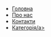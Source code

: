 <!DOCTYPE html>

<html lang="en" dir="ltr">

<head>
  <meta charset="utf-8">
  <title>Демонтаж Плюс — демонтуємо старе заради нового.</title>
  <!-- bootstrap-instalation -->
  <script src="https://cdn.jsdelivr.net/npm/bootstrap@5.2.0-beta1/dist/js/bootstrap.bundle.min.js" integrity="sha384-pprn3073KE6tl6bjs2QrFaJGz5/SUsLqktiwsUTF55Jfv3qYSDhgCecCxMW52nD2" crossorigin="anonymous"></script>
  <!-- CSS only -->
  <link href="https://cdn.jsdelivr.net/npm/bootstrap@5.2.0-beta1/dist/css/bootstrap.min.css" rel="stylesheet" integrity="sha384-0evHe/X+R7YkIZDRvuzKMRqM+OrBnVFBL6DOitfPri4tjfHxaWutUpFmBp4vmVor" crossorigin="anonymous">
  <!-- Styles -->
  <link rel="stylesheet" href="css/styles.css" />
  <!-- Icons and fonts-->
  <link rel="preconnect" href="https://fonts.googleapis.com">
  <link rel="preconnect" href="https://fonts.gstatic.com" crossorigin>
  <link href="https://fonts.googleapis.com/css2?family=Montserrat:wght@400;700;800;900&display=swap" rel="stylesheet">
  <script defer src="https://use.fontawesome.com/releases/v5.0.7/js/all.js"></script>
  <link rel="icon" href="d.png" />

</head>

<body>
  <ul class="navbar-nav ms-auto mb-2 mb-lg-0">
    <li class="navbar-item">
      <a class="nav-link " href="index.html">Головна</a>
    </li>
    <li class="navbar-item">
      <a class="nav-link" href="about.html">Про нас</a>
    </li>
    <li class="navbar-item">
      <a class="nav-link" href="contacts.html">Контакти</a>
    </li>
    <li class="navbar-item">
      <a class="nav-link" href="category.html">Категорія/a>
    </li>
